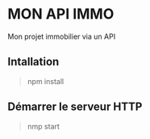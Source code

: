 # MON API IMMO
Mon projet immobilier via un API

## Intallation
> npm install

## Démarrer le serveur HTTP
> nmp start